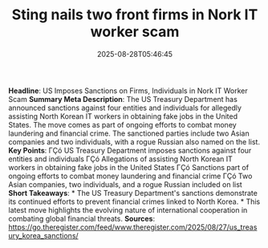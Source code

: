 ﻿---
title: "Sting nails two front firms in Nork IT worker scam"
date: "2025-08-28T05:46:45"
category: "Markets"
summary: ""
slug: "sting nails two front firms in nork it worker scam"
source_urls:
  - "https://go.theregister.com/feed/www.theregister.com/2025/08/27/us_treasury_korea_sanctions/"
seo:
  title: "Sting nails two front firms in Nork IT worker scam | Hash n Hedge"
  description: ""
  keywords: ["news", "markets", "brief"]
---
**Headline**:  US Imposes Sanctions on Firms, Individuals in Nork IT Worker Scam  **Summary Meta Description**:  The US Treasury Department has announced sanctions against four entities and individuals for allegedly assisting North Korean IT workers in obtaining fake jobs in the United States. The move comes as part of ongoing efforts to combat money laundering and financial crime. The sanctioned parties include two Asian companies and two individuals, with a rogue Russian also named on the list.   **Key Points**:  ΓÇó US Treasury Department imposes sanctions against four entities and individuals ΓÇó Allegations of assisting North Korean IT workers in obtaining fake jobs in the United States ΓÇó Sanctions part of ongoing efforts to combat money laundering and financial crime ΓÇó Two Asian companies, two individuals, and a rogue Russian included on list  **Short Takeaways**:  * The US Treasury Department's sanctions demonstrate its continued efforts to prevent financial crimes linked to North Korea.  * This latest move highlights the evolving nature of international cooperation in combating global financial threats.  **Sources**:  https://go.theregister.com/feed/www.theregister.com/2025/08/27/us_treasury_korea_sanctions/ 
